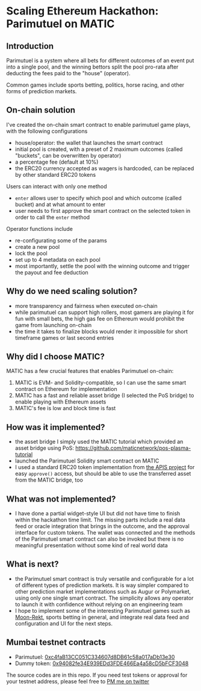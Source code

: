 # Scaling Ethereum Hackathon: Parimutuel on MATIC

## Introduction
Parimutuel is a system where all bets for different outcomes of an event put into a single pool, and the winning bettors split the pool pro-rata after deducting the fees paid to the "house" (operator).

Common games include sports betting, politics, horse racing, and other forms of prediction markets.

## On-chain solution
I've created the on-chain smart contract to enable parimutuel game plays, with the following configurations
- house/operator: the wallet that launches the smart contract
- initial pool is created, with a preset of 2 maximum outcomes (called "buckets", can be overwritten by operator)
- a percentage fee (default at 10%)
- the ERC20 currency accepted as wagers is hardcoded, can be replaced by other standard ERC20 tokens

Users can interact with only one method
- `enter` allows user to specify which pool and which outcome (called bucket) and at what amount to enter
- user needs to first approve the smart contract on the selected token in order to call the `enter` method

Operator functions include
- re-configurating some of the params
- create a new pool
- lock the pool
- set up to 4 metadata on each pool
- most importantly, settle the pool with the winning outcome and trigger the payout and fee deduction

## Why do we need scaling solution?
- more transparency and fairness when executed on-chain
- while parimutuel can support high rollers, most gamers are playing it for fun with small bets, the high gas fee on Ethereum would prohibit the game from launching on-chain
- the time it takes to finalize blocks would render it impossible for short timeframe games or last second entries

## Why did I choose MATIC?
MATIC has a few crucial features that enables Parimutuel on-chain:
1. MATIC is EVM- and Solidity-compatible, so I can use the same smart contract on Ethereum for implementation
2. MATIC has a fast and reliable asset bridge (I selected the PoS bridge) to enable playing with Ethereum assets
3. MATIC's fee is low and block time is fast

## How was it implemented?
- the asset bridge I simply used the MATIC tutorial which provided an asset bridge using PoS: https://github.com/maticnetwork/pos-plasma-tutorial
- launched the Parimutuel Solidity smart contract on MATIC
- I used a standard ERC20 token implementation from [the APIS project](http://docs.theapis.io/) for easy `approve()` access, but should be able to use the transferred asset from the MATIC bridge, too

## What was not implemented?
- I have done a partial widget-style UI but did not have time to finish within the hackathon time limit. The missing parts include a real data feed or oracle integration that brings in the outcome, and the approval interface for custom tokens. The wallet was connected and the methods of the Parimutuel smart contract can also be invoked but there is no meaningful presentation without some kind of real world data

## What is next?
- the Parimutuel smart contract is truly versatile and configurable for a lot of different types of prediction markets. It is way simpler compared to other prediction market implementations such as Augur or Polymarket, using only one single smart contract. The simplicity allows any operator to launch it with confidence without relying on an engineering team
- I hope to implement some of the interesting Parimutuel games such as [Moon-Rekt](https://live.hxro.io/), sports betting in general, and integrate real data feed and configuration and UI for the next steps.

## Mumbai testnet contracts
- Parimutuel: [0xc4faB13CC051C334607d8DB61c58a017aDb13e30](https://explorer-mumbai.maticvigil.com/address/0xc4faB13CC051C334607d8DB61c58a017aDb13e30/transactions)
- Dummy token: [0x94082fe34E939EDd3FDE466Ea4a58cD5bFCF3048](https://explorer-mumbai.maticvigil.com/address/0x94082fe34E939EDd3FDE466Ea4a58cD5bFCF3048/transactions)

The source codes are in this repo. If you need test tokens or approval for your testnet address, please feel free to [PM me on twitter](https://twitter.com/ICscript)
